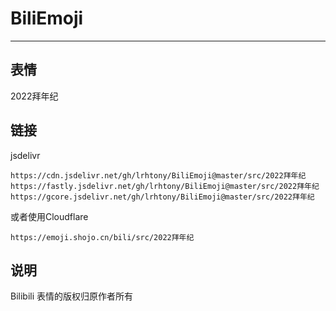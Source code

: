 # BiliEmoji
---
## 表情
2022拜年纪
## 链接
jsdelivr
```
https://cdn.jsdelivr.net/gh/lrhtony/BiliEmoji@master/src/2022拜年纪
https://fastly.jsdelivr.net/gh/lrhtony/BiliEmoji@master/src/2022拜年纪
https://gcore.jsdelivr.net/gh/lrhtony/BiliEmoji@master/src/2022拜年纪
```
或者使用Cloudflare
```
https://emoji.shojo.cn/bili/src/2022拜年纪
```
## 说明
Bilibili 表情的版权归原作者所有
